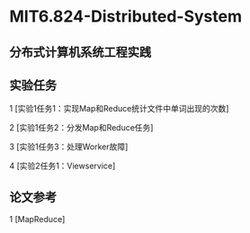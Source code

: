 # MIT6.824-Distributed-System
## 分布式计算机系统工程实践

## 实验任务
1 [实验1任务1：实现Map和Reduce统计文件中单词出现的次数]

2 [实验1任务2：分发Map和Reduce任务]

3 [实验1任务3：处理Worker故障]

4 [实验2任务1：Viewservice]

## 论文参考

1 [MapReduce]




